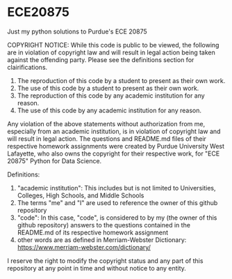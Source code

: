 # ECE20875
Just my python solutions to Purdue's ECE 20875

COPYRIGHT NOTICE:
While this code is public to be viewed, the following are in violation of copyright law and will result in legal action being taken against the offending party. Please see the definitions section for clairifications.

1. The reproduction of this code by a student to present as their own work.
2. The use of this code by a student to present as their own work.
3. The reproduction of this code by any academic institution for any reason.
4. The use of this code by any academic institution for any reason.
   
Any violation of the above statements without authorization from me, especially from an academic institution, is in violation of copyright law and will result in legal action.
The questions and README.md files of their respective homework assignments were created by Purdue University West Lafayette, who also owns the copyright for their respective work, for "ECE 20875" Python for Data Science.

Definitions:
1. "academic institution": This includes but is not limited to Universities, Colleges, High Schools, and Middle Schools
2. The terms "me" and "I" are used to reference the owner of this github repository
3. "code": In this case, "code", is considered to by my (the owner of this github repository) answers to the questions contained in the README.md of its respective homework assignment
4. other words are as defined in Merriam-Webster Dictionary: https://www.merriam-webster.com/dictionary/

I reserve the right to modify the copyright status and any part of this repository at any point in time and without notice to any entity.
